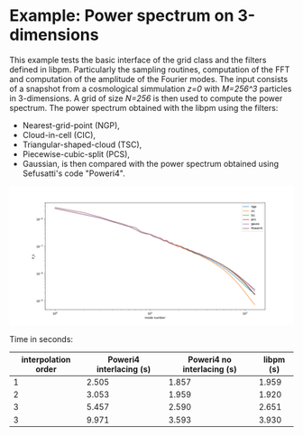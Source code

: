 Example: Power spectrum on 3-dimensions
=======================================

This example tests the basic interface of the 
grid class and the filters defined in libpm.
Particularly the sampling routines, computation of the FFT
and computation of the amplitude of the Fourier modes.
The input consists of a snapshot from a cosmological simmulation 
*z=0* with *M=256^3* particles in 3-dimensions.
A grid of size *N=256* is then used to compute the power spectrum.
The power spectrum obtained with the libpm
using the filters:
- Nearest-grid-point (NGP),
- Cloud-in-cell (CIC),
- Triangular-shaped-cloud (TSC),
- Piecewise-cubic-split (PCS),
- Gaussian,
is then compared with the power spectrum obtained
using Sefusatti's code "Poweri4".

![](./assets/power-3d.png)

Time in seconds:

|interpolation order|Poweri4 interlacing (s)|Poweri4 no interlacing (s)|libpm (s)|
|---|---|---|---|
|1|2.505|1.857|1.959|
|2|3.053|1.959|1.920|
|3|5.457|2.590|2.651|
|3|9.971|3.593|3.930|
